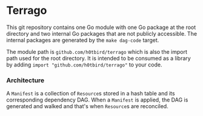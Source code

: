 # Terrago

This git repository contains one Go module with one Go package at the root directory and two internal Go
packages that are not publicly accessible. The internal packages are generated by the `make dag-code` target.

The module path is `github.com/h0tbird/terrago` which is also the import path used for the root directory.
It is intended to be consumed as a library by adding `import "github.com/h0tbird/terrago"` to your code.

### Architecture
A `Manifest` is a collection of `Resource`s stored in a hash table and its corresponding dependency DAG.
When a `Manifest` is applied, the DAG is generated and walked and that's when `Resource`s are reconciled.
